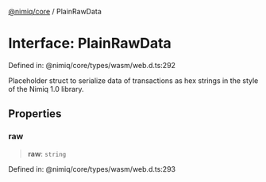 [@nimiq/core](../globals.md) / PlainRawData

# Interface: PlainRawData

Defined in: @nimiq/core/types/wasm/web.d.ts:292

Placeholder struct to serialize data of transactions as hex strings in the style of the Nimiq 1.0 library.

## Properties

### raw

> **raw**: `string`

Defined in: @nimiq/core/types/wasm/web.d.ts:293
